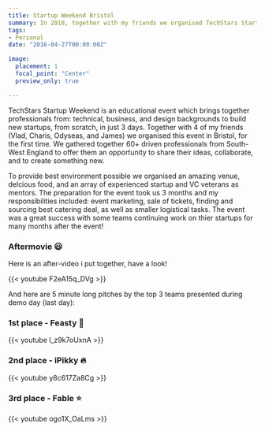 ```yaml
---
title: Startup Weekend Bristol
summary: In 2018, together with my friends we organised TechStars Startup Weekend in Bristol.
tags:
- Personal
date: "2016-04-27T00:00:00Z"

image:
  placement: 1
  focal_point: "Center"
  preview_only: true

---
```


TechStars Startup Weekend is an educational event which brings together professionals from: technical, business, and design backgrounds to build new startups, from scratch, in just 3 days. Together with 4 of my friends (Vlad, Charis, Odyseas, and James) we organised this event in Bristol, for the first time. We gathered together 60+ driven professionals from South-West England to offer them an opportunity to share their ideas, collaborate, and to create something new. 

To provide best environment possible we organised an amazing venue, delcious food, and an array of experienced startup and VC veterans as mentors. The preparation for the event took us 3 months and my responsibilities included: event marketing, sale of tickets, finding and sourcing best catering deal, as well as smaller logistical tasks. The event was a great success with some teams continuing work on thier startups for many months after the event! 

### Aftermovie :smiley:
Here is an after-video i put together, have a look! 


{{< youtube F2eA15q_DVg >}}


And here are 5 minute long pitches by the top 3 teams presented during demo day (last day):

### 1st place - Feasty  :rocket:

{{< youtube l_z9k7oUxnA >}}

### 2nd place - iPikky  :fire:

{{< youtube y8c617Za8Cg >}}

### 3rd place - Fable  :star:

{{< youtube ogo1X_OaLms >}}


